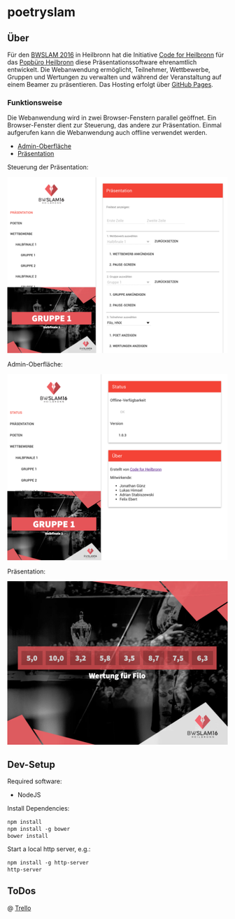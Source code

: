 # poetryslam

## Über

Für den [BWSLAM 2016](http://www.bwslam16.de/) in Heilbronn hat die Initiative [Code for Heilbronn](http://codefor.de/heilbronn) für das [Popbüro Heilbronn](http://www.skjr-hn.de/index.php/popbuero) diese Präsentationssoftware ehrenamtlich entwickelt.
Die Webanwendung ermöglicht, Teilnehmer, Wettbewerbe, Gruppen und Wertungen zu verwalten und während der Veranstaltung auf einem Beamer zu präsentieren.
Das Hosting erfolgt über [GitHub Pages](https://pages.github.com).

### Funktionsweise

Die Webanwendung wird in zwei Browser-Fenstern parallel geöffnet. Ein Browser-Fenster dient zur Steuerung, das andere zur Präsentation.
Einmal aufgerufen kann die Webanwendung auch offline verwendet werden.

* [Admin-Oberfläche](http://poetryslam.opendatalab.de/admin.html#/)
* [Präsentation](http://poetryslam.opendatalab.de/index.html)

Steuerung der Präsentation:

![Steuerung der Präsentation](/doc/screenshot-admin.png)

Admin-Oberfläche:

![Admin-Oberfläche](/doc/screenshot-about.png)

Präsentation:

![Präsentation](/doc/screenshot-presentation.png)

## Dev-Setup

Required software:

* NodeJS

Install Dependencies:


    npm install
    npm install -g bower
    bower install

Start a local http server, e.g.:
    
   
    npm install -g http-server
    http-server


## ToDos

@ [Trello](https://trello.com/b/N1q5HtOf/bw-slam)
